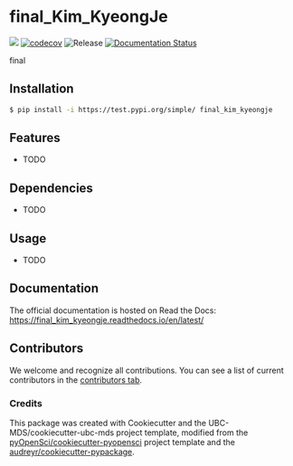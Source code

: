 # final_Kim_KyeongJe 

![](https://github.com/KyeongJeKim/final_kim_kyeongje/workflows/build/badge.svg) [![codecov](https://codecov.io/gh/KyeongJeKim/final_kim_kyeongje/branch/main/graph/badge.svg)](https://codecov.io/gh/KyeongJeKim/final_kim_kyeongje) ![Release](https://github.com/KyeongJeKim/final_kim_kyeongje/workflows/Release/badge.svg) [![Documentation Status](https://readthedocs.org/projects/final_kim_kyeongje/badge/?version=latest)](https://final_kim_kyeongje.readthedocs.io/en/latest/?badge=latest)

final

## Installation

```bash
$ pip install -i https://test.pypi.org/simple/ final_kim_kyeongje
```

## Features

- TODO

## Dependencies

- TODO

## Usage

- TODO

## Documentation

The official documentation is hosted on Read the Docs: https://final_kim_kyeongje.readthedocs.io/en/latest/

## Contributors

We welcome and recognize all contributions. You can see a list of current contributors in the [contributors tab](https://github.com/KyeongJeKim/final_kim_kyeongje/graphs/contributors).

### Credits

This package was created with Cookiecutter and the UBC-MDS/cookiecutter-ubc-mds project template, modified from the [pyOpenSci/cookiecutter-pyopensci](https://github.com/pyOpenSci/cookiecutter-pyopensci) project template and the [audreyr/cookiecutter-pypackage](https://github.com/audreyr/cookiecutter-pypackage).
